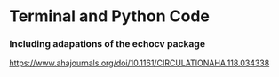 # Terminal and Python Code

### Including adapations of the echocv package
https://www.ahajournals.org/doi/10.1161/CIRCULATIONAHA.118.034338
